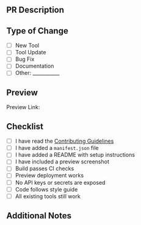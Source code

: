## PR Description

<!-- Brief description of what this PR does -->

## Type of Change

- [ ] New Tool
- [ ] Tool Update
- [ ] Bug Fix
- [ ] Documentation
- [ ] Other: ___________

## Preview

<!-- Add screenshot or GIF of your tool -->

Preview Link: <!-- Will be added by CI -->

## Checklist

- [ ] I have read the [Contributing Guidelines](../CONTRIBUTING.md)
- [ ] I have added a `manifest.json` file
- [ ] I have added a README with setup instructions
- [ ] I have included a preview screenshot
- [ ] Build passes CI checks
- [ ] Preview deployment works
- [ ] No API keys or secrets are exposed
- [ ] Code follows style guide
- [ ] All existing tools still work

## Additional Notes

<!-- Any additional information that reviewers should know -->